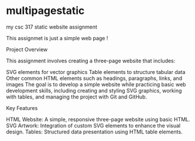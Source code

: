 # multipagestatic

my csc 317 static website assignment

This assignmet is just a simple web page !

Project Overview

This assignment involves creating a three-page website that includes:

SVG elements for vector graphics Table elements to structure tabular data Other common HTML elements such as headings, paragraphs, links, and images The goal is to develop a simple website while practicing basic web development skills, including creating and styling SVG graphics, working with tables, and managing the project with Git and GitHub.

Key Features

HTML Website: A simple, responsive three-page website using basic HTML. SVG Artwork: Integration of custom SVG elements to enhance the visual design. Tables: Structured data presentation using HTML table elements. 
